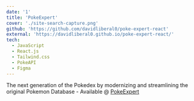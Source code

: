 ```yaml
---
date: '1'
title: 'PokeExpert'
cover: './site-search-capture.png'
github: 'https://github.com/davidliberal0/poke-expert-react'
external: 'https://davidliberal0.github.io/poke-expert-react/'
tech:
  - JavaScript
  - React.js
  - Tailwind.css
  - PokeAPI
  - Figma
---
```


The next generation of the Pokedex by modernizing and streamlining the original Pokemon Database - Available @ [PokeExpert](https://davidliberal0.github.io/poke-expert-react/)
